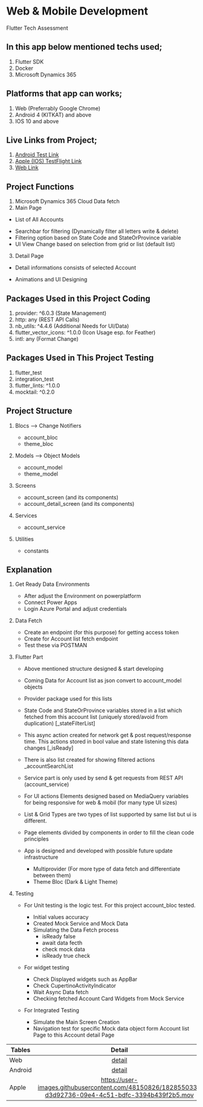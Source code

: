 # Web & Mobile Development
Flutter Tech Assessment

## In this app below mentioned techs used;

1. Flutter SDK
2. Docker
3. Microsoft Dynamics 365

## Platforms that app can works;

1. Web (Preferrably Google Chrome)
2. Android 4 (KITKAT) and above
3. IOS 10 and above

## Live Links from Project;

1. [Android Test Link](https://www.google.com)
2. [Apple (IOS) TestFlight Link](https://www.google.com)
3. [Web Link](https://www.google.com)

## Project Functions

1. Microsoft Dynamics 365 Cloud Data fetch
2. Main Page

* List of All Accounts
- Searchbar for filtering (Dynamically filter all letters write & delete)
- Filtering option based on State Code and StateOrProvince variable
- UI View Change based on selection from grid or list (default list)

3. Detail Page

* Detail informations consists of selected Account
- Animations and UI Designing

## Packages Used in this Project Coding

1. provider: ^6.0.3 (State Management)
2. http: any (REST API Calls)
3. nb_utils: ^4.4.6 (Additional Needs for UI/Data)
4. flutter_vector_icons: ^1.0.0 (Icon Usage esp. for Feather)
5. intl: any (Format Change)

## Packages Used in This Project Testing

1. flutter_test
2. integration_test
3. flutter_lints: ^1.0.0
4. mocktail: ^0.2.0

## Project Structure

1. Blocs --> Change Notifiers
	+ account_bloc
	+ theme_bloc
2. Models --> Object Models
	+ account_model
	+ theme_model
3. Screens
	+ account_screen (and its components)
	+ account_detail_screen (and its components)
4. Services
	+ account_service

5. Utilities
	+ constants

## Explanation

1. Get Ready Data Environments
	+ After adjust the Environment on powerplatform
	+ Connect Power Apps
	+ Login Azure Portal and adjust credentials
2. Data Fetch
	+ Create an endpoint (for this purpose) for getting access token
	+ Create for Account list fetch endpoint
	+ Test these via POSTMAN
3. Flutter Part
	+ Above mentioned structure designed & start developing
	+ Coming Data for Account list as json convert to account_model objects
	+ Provider package used for this lists

	+ State Code and StateOrProvince variables stored in a list which fetched from this account list (uniquely stored/avoid from duplication) [_stateFilterList]
	+ This async action created for network get & post request/response time. This actions stored in bool value and state listening this data changes [_isReady]
	+ There is also list created for showing filtered actions _accountSearchList
	
	+ Service part is only used by send & get requests from REST API (account_service)

	+ For UI actions Elements designed based on MediaQuery variables for being responsive for web & mobil (for many type  UI sizes)
	
	+ List & Grid Types are two types of list supported by same list but ui is different.

	+ Page elements divided by components in order to fill the clean code principles

	+ App is designed and developed with possible future update infrastructure
		+ Multiprovider (For more type of data fetch and differentiate between them)
		+ Theme Bloc (Dark & Light Theme)

4. Testing
	+ For Unit testing is the logic test. For this project account_bloc tested.
		+ Initial values accuracy
		+ Created Mock Service and Mock Data
		+ Simulating the Data Fetch process
			+ isReady false
			+ await data fecth
			+ check mock data
			+ isReady true check
	
	+ For widget testing
		+ Check Displayed widgets such as AppBar
		+ Check CupertinoActivityIndicator
		+ Wait Async Data fetch
		+ Checking fetched Account Card Widgets from Mock Service
	
	+ For Integrated Testing
		+ Simulate the Main Screen Creation
		+ Navigation test for specific Mock data object form Account list Page to this Account detail Page

| Tables        | Detail        | Search | Filter        | Type  |
| ------------- |:-------------:| -----: |:-------------:| -----:|
| Web     | [detail](https://user-images.githubusercontent.com/48150826/182855033-d3d92736-09e4-4c51-bdfc-3394b439f2b5.mov) | [search](https://user-images.githubusercontent.com/48150826/182854768-f62d6cba-fb59-41de-827d-993f4971c327.mov)  | [filter](https://user-images.githubusercontent.com/48150826/182854785-57100576-07e5-490a-a08d-3243071599d8.mov) | [type](https://user-images.githubusercontent.com/48150826/182855016-045a1f65-0e2a-4357-89bc-d74b6b58184e.mov) |
| Android | [detail](https://user-images.githubusercontent.com/48150826/182860982-c2c4bae2-43ff-4860-bba1-e9031c7fdd7c.mov) | [search](https://user-images.githubusercontent.com/48150826/182861019-6f1e0180-a14a-4752-b6da-90dc1597be7c.mov)  | [filter](https://user-images.githubusercontent.com/48150826/182854785-57100576-07e5-490a-a08d-3243071599d8.mov) | [type](https://user-images.githubusercontent.com/48150826/182861171-7797b6c7-751e-4a07-87a6-860583872931.mov) |
| Apple   | https://user-images.githubusercontent.com/48150826/182855033-d3d92736-09e4-4c51-bdfc-3394b439f2b5.mov | https://user-images.githubusercontent.com/48150826/182854768-f62d6cba-fb59-41de-827d-993f4971c327.mov  | https://user-images.githubusercontent.com/48150826/182861165-68ce5d77-5add-4506-b800-6f1bb45198d3.mov | [type]() |



































 


